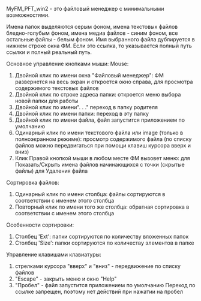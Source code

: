 MyFM_PFT_win2 - это файловый менеджер с минимальными возможностями.

Имена папок выделяются серым фоном,
имена текстовых файлов бледно-голубым фоном,
имена медиа файлов - синим фоном,
все остальные файлы - белым фоном.
Имя выбранного файла дублируется в нижнем строке окна ФМ.
Если это ссылка, то указывается полный путь ссылки и полный реальный путь.

Основное управление кнопками мыши:
Mouse:
1. Двойной клик по имени окна  "Файловый менеджер":
    ФМ развернется на весь экран и откроется окно справа,
    для просмотра содержимого текстовых файлов
2. Двойной клик по строке адреса папки:
    откроется меню выбора новой папки для работы
3. Двойной клик по имени". . ."
    переход в папку родителя
4. Двойной клик по имени папки:
    переход в эту папку
5. Двойной клик по имени файла, файл запустится приложением по умолчанию
6. Одинарный клик по имени текстового файла или image (только в полноэкранном режиме):
    просмотр содержимого файла
    (по списку файлов можно передвигаться при помощи клавиш курсора вверх и вниз)
7. Клик Правой кнопкой мыши в любом месте ФМ вызовет меню:
    для Показать/Скрыть имена файлов начинающихся с точки (скрытые файлы)
    для Удаления файла

Сортировка файлов:
1. Одинарный клик по имени столбца:
    файлы сортируются в соответствии с именем этого столбца
2. Повторный клик по имени того же столбца:
    обратная сортировка в соответствии с именем этого столбца

Особенности сортировки:
1. Столбец 'Ext':
    папки сортируются по количеству вложенных папок
2. Столбец 'Size':
    папки сортируются по количеству элементов в папке

Управление клавишами клавиатуры:
1. стрелками курсора "вверх" и "вниз" - передвижение по списку файлов
2. "Escape" - закрыть меню и окно "Help"
3. "Пробел" - файл запустится приложением по умолчанию
    Переход по ссылке запрещен, поэтому нет действий при нажатии на пробел
